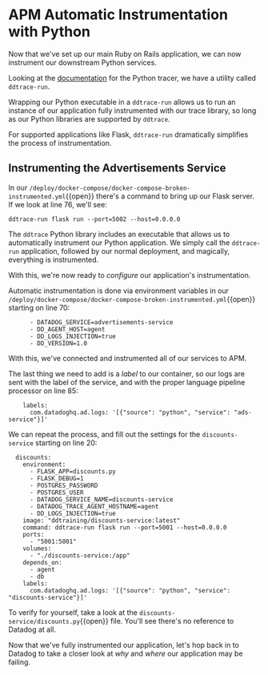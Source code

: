 # APM Automatic Instrumentation with Python

Now that we've set up our main Ruby on Rails application, we can now instrument our downstream Python services.

Looking at the [documentation](https://ddtrace.readthedocs.io/en/stable/integrations.html#flask) for the Python tracer, we have a utility called `ddtrace-run`. 

Wrapping our Python executable in a `ddtrace-run` allows us to run an instance of our application fully instrumented with our trace library, so long as our Python libraries are supported by `ddtrace`.

For supported applications like Flask, `ddtrace-run` dramatically simplifies the process of instrumentation.

## Instrumenting the Advertisements Service

In our `/deploy/docker-compose/docker-compose-broken-instrumented.yml`{{open}} there's a command to bring up our Flask server. If we look at line 76, we'll see:

```
ddtrace-run flask run --port=5002 --host=0.0.0.0
```

The `ddtrace` Python library includes an executable that allows us to automatically instrument our Python application. We simply call the `ddtrace-run` application, followed by our normal deployment, and magically, everything is instrumented.

With this, we're now ready to *configure* our application's instrumentation.

Automatic instrumentation is done via environment variables in our `/deploy/docker-compose/docker-compose-broken-instrumented.yml`{{open}} starting on line 70:

```
      - DATADOG_SERVICE=advertisements-service
      - DD_AGENT_HOST=agent
      - DD_LOGS_INJECTION=true
      - DD_VERSION=1.0
```

With this, we've connected and instrumented all of our services to APM.

The last thing we need to add is a *label* to our container, so our logs are sent with the label of the service, and with the proper language pipeline processor on line 85:


```
    labels:
      com.datadoghq.ad.logs: '[{"source": "python", "service": "ads-service"}]'
```

We can repeat the process, and fill out the settings for the `discounts-service` starting on line 20:

```
  discounts:
    environment:
      - FLASK_APP=discounts.py
      - FLASK_DEBUG=1
      - POSTGRES_PASSWORD
      - POSTGRES_USER
      - DATADOG_SERVICE_NAME=discounts-service
      - DATADOG_TRACE_AGENT_HOSTNAME=agent
      - DD_LOGS_INJECTION=true
    image: "ddtraining/discounts-service:latest"
    command: ddtrace-run flask run --port=5001 --host=0.0.0.0
    ports:
      - "5001:5001"
    volumes:
      - "./discounts-service:/app"
    depends_on:
      - agent
      - db
    labels:
      com.datadoghq.ad.logs: '[{"source": "python", "service": "discounts-service"}]'
```

To verify for yourself, take a look at the `discounts-service/discounts.py`{{open}} file. You'll see there's no reference to Datadog at all.

Now that we've fully instrumented our application, let's hop back in to Datadog to take a closer look at *why* and *where* our application may be failing.